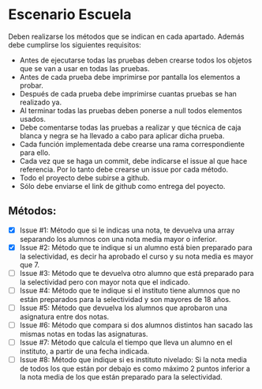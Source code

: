 # Escenario Escuela

Deben realizarse los métodos que se indican en cada apartado. Además debe cumplirse los siguientes requisitos:
-   Antes de ejecutarse todas las pruebas deben crearse todos los objetos que se van a usar en todas las pruebas.
-   Antes de cada prueba debe imprimirse por pantalla los elementos a probar.
-   Después de cada prueba debe imprimirse cuantas pruebas se han realizado ya.
-   Al terminar todas las pruebas deben ponerse a null todos elementos usados.
-   Debe comentarse todas las pruebas a realizar y que técnica de caja blanca y negra se ha llevado a cabo para aplicar dicha prueba.
-   Cada función implementada debe crearse una rama correspondiente para ello.
-   Cada vez que se haga un commit, debe indicarse el issue al que hace referencia. Por lo tanto debe crearse un issue por cada método.
-   Todo el proyecto debe subirse a github.
-   Sólo debe enviarse el link de github como entrega del poyecto.

## Métodos:

-   [x]  Issue #1: Método que si le indicas una nota, te devuelva una array separando los alumnos con una nota media mayor o inferior.
-   [x]  Issue #2: Método que te indique si un alumno está bien preparado para la selectividad, es decir ha aprobado el curso y su nota media es mayor que 7.
-   [ ]  Issue #3: Método que te devuelva otro alumno que está preparado para la selectividad pero con mayor nota que el indicado.
-   [ ]  Issue #4: Método que te indique si el instituto tiene alumnos que no están preparados para la selectividad y son mayores de 18 años.
-   [ ]  Issue #5: Método que devuelva los alumnos que aprobaron una asignatura entre dos notas.
-   [ ]  Issue #6: Método que compara si dos alumnos distintos han sacado las mismas notas en todas las asignaturas.
-   [ ]  Issue #7: Método que calcula el tiempo que lleva un alumno en el instituto, a partir de una fecha indicada.
-   [ ]  Issue #8: Método que indique si es instituto nivelado: Si la nota media de todos los que están por debajo es como máximo 2 puntos inferior a la nota media de los que están preparado para la selectividad.